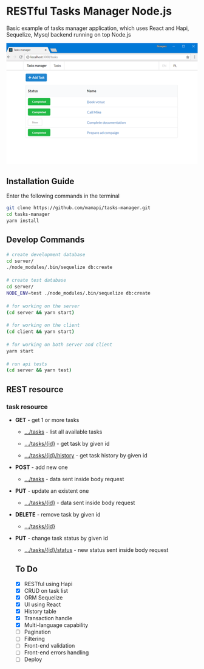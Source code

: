 # RESTful Tasks Manager Node.js

Basic example of tasks manager application, which uses React and Hapi, Sequelize, Mysql backend running on top Node.js

![alt text](https://raw.githubusercontent.com/mamapi/tasks-manager/master/screens/list.png)

## Installation Guide

Enter the following commands in the terminal

```bash
git clone https://github.com/mamapi/tasks-manager.git
cd tasks-manager
yarn install
```

## Develop Commands
```bash
# create development database
cd server/
./node_modules/.bin/sequelize db:create

# create test database
cd server/
NODE_ENV=test ./node_modules/.bin/sequelize db:create

# for working on the server
(cd server && yarn start)

# for working on the client
(cd client && yarn start)

# for working on both server and client
yarn start

# run api tests
(cd server && yarn test)
```

## REST resource

### task resource

* **GET** - get 1 or more tasks

  * [.../tasks]() - list all available tasks 

  * [.../tasks/{id}]() - get task by given id
  
  * [.../tasks/{id}/history]() - get task history by given id

* **POST** - add new one

  * [.../tasks]() - data sent inside body request

* **PUT** - update an existent one

  * [.../tasks/{id}]() - data sent inside body request

* **DELETE** - remove task by given id

  * [.../tasks/{id}]() 

* **PUT** - change task status by given id

  * [.../tasks/{id}/status]() - new status sent inside body request

  ## To Do
  - [x] RESTful using Hapi
  - [x] CRUD on task list
  - [x] ORM Sequelize
  - [x] UI using React
  - [x] History table 
  - [x] Transaction handle
  - [x] Multi-language capability
  - [ ] Pagination
  - [ ] Filtering
  - [ ] Front-end validation
  - [ ] Front-end errors handling
  - [ ] Deploy
